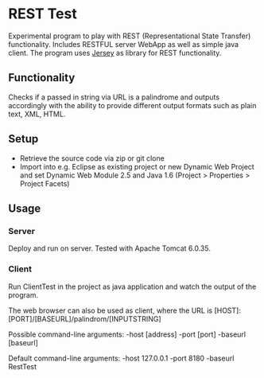 # REST Test

Experimental program to play with REST (Representational State Transfer) functionality.
Includes RESTFUL server WebApp as well as simple java client.
The program uses [Jersey](http://jersey.java.net/) as library for REST functionality.

## Functionality

Checks if a passed in string via URL is a palindrome and outputs accordingly with the ability to provide different output formats such as plain text, XML, HTML.

## Setup 

* Retrieve the source code via zip or git clone
* Import into e.g. Eclipse as existing project or new Dynamic Web Project and set Dynamic Web Module 2.5 and Java 1.6 (Project > Properties > Project Facets) 

## Usage

### Server

Deploy and run on server. Tested with Apache Tomcat 6.0.35.

### Client

Run ClientTest in the project as java application and watch the output of the program.

The web browser can also be used as client, where the URL is 
	[HOST]:[PORT]/[BASEURL]/palindrom/[INPUTSTRING]

Possible command-line arguments: -host [address] -port [port] -baseurl [baseurl]

Default command-line arguments: -host 127.0.0.1 -port 8180 -baseurl RestTest
